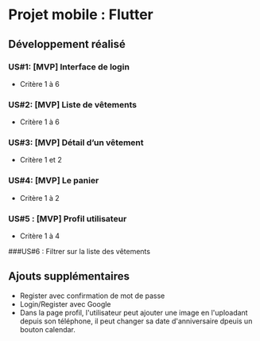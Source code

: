 # Projet mobile : Flutter
## Développement réalisé 
### US#1: [MVP] Interface de login
* Critère 1 à 6

### US#2: [MVP] Liste de vêtements
* Critère 1 à 6

### US#3: [MVP] Détail d’un vêtement 
* Critère 1 et 2

### US#4: [MVP] Le panier
* Critère 1 à 2

### US#5 : [MVP] Profil utilisateur 
* Critère 1 à 4

###US#6 : Filtrer sur la liste des vêtements


## Ajouts supplémentaires
* Register avec confirmation de mot de passe
* Login/Register avec Google
* Dans la page profil, l'utilisateur peut ajouter une image en l'uploadant depuis son téléphone, il peut changer sa date d'anniversaire dpeuis un bouton calendar. 